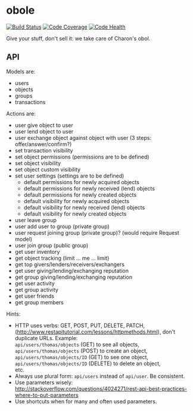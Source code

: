 # obole

[![Build Status](https://travis-ci.org/Voilier/obole.svg?branch=master)](https://travis-ci.org/Voilier/obole)
[![Code Coverage](https://codecov.io/gh/Voilier/obole/coverage.svg?branch=master)](https://codecov.io/gh/Voilier/obole)
[![Code Health](https://landscape.io/github/Voilier/obole/master/landscape.svg?style=flat)](https://landscape.io/github/Voilier/obole/master)

Give your stuff, don't sell it: we take care of Charon's obol.

## API

Models are:

- users
- objects
- groups
- transactions

Actions are:

- user give object to user
- user lend object to user
- user exchange object against object with user (3 steps: offer/answer/confirm?)
- set transaction visibility
- set object permissions (permissions are to be defined)
- set object visibility
- set object custom visibility
- set user settings (settings are to be defined)
  - default permissions for newly acquired objects
  - default permissions for newly received (lend) objects
  - default permissions for newly created objects
  - default visibility for newly acquired objects
  - default visibility for newly received (lend) objects
  - default visibility for newly created objects
- user leave group
- user add user to group (private group)
- user request joining group (private group)? (would require Request model)
- user join group (public group)
- get user inventory
- get object tracking (limit ... me ... limit)
- get top givers/lenders/receivers/exchangers
- get user giving/lending/exchanging reputation
- get group giving/lending/exchanging reputation
- get user activity
- get group activity
- get user friends
- get group members

Hints:

- HTTP uses verbs: GET, POST, PUT, DELETE, PATCH,
  (http://www.restapitutorial.com/lessons/httpmethods.html), don't duplicate URLs.
  Example:  
  `api/users/thomas/objects` (GET) to see all objects,  
  `api/users/thomas/objects` (POST) to create an object,  
  `api/users/thomas/objects/ID` (GET) to see one object,  
  `api/users/thomas/objects/ID` (DELETE) to delete an object,  
  etc.
- Always use plural form: `api/users` instead of `api/user`. Be consistent.
- Use parameters wisely: http://stackoverflow.com/questions/4024271/rest-api-best-practices-where-to-put-parameters
- Use shortcuts when for many and often used parameters.
